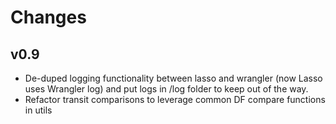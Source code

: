 # Changes

## v0.9

- De-duped logging functionality between lasso and wrangler (now Lasso uses Wrangler log) and put logs in /log folder to keep out of the way. 
- Refactor transit comparisons to leverage common DF compare functions in utils
